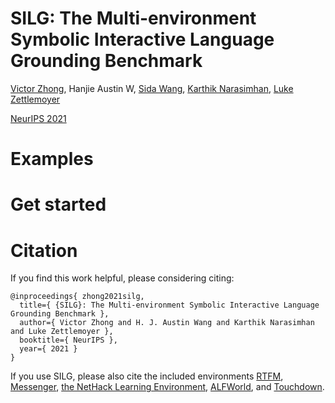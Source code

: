 # SILG: The Multi-environment Symbolic Interactive Language Grounding Benchmark

[Victor Zhong](//victorzhong.com), Hanjie Austin W, [Sida Wang](//www.sidaw.xyz), [Karthik Narasimhan](//www.cs.princeton.edu/~karthikn), [Luke Zettlemoyer](//www.cs.washington.edu/people/faculty/lsz)

[NeurIPS 2021](https://nips.cc/Conferences/2021)


# Examples


# Get started


# Citation

If you find this work helpful, please considering citing:

```
@inproceedings{ zhong2021silg,
  title={ {SILG}: The Multi-environment Symbolic Interactive Language Grounding Benchmark },
  author={ Victor Zhong and H. J. Austin Wang and Karthik Narasimhan and Luke Zettlemoyer },
  booktitle={ NeurIPS },
  year={ 2021 }
}
```

If you use SILG, please also cite the included environments
[RTFM](https://github.com/facebookresearch/RTFM),
[Messenger](https://github.com/ahjwang/messenger-emma/),
[the NetHack Learning Environment](https://github.com/facebookresearch/nle),
[ALFWorld](https://alfworld.github.io/),
and
[Touchdown](https://github.com/lil-lab/touchdown).
